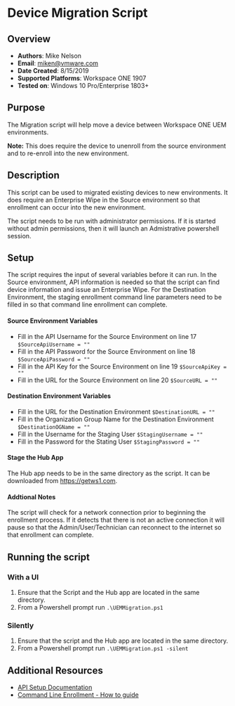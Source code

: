 # Device Migration Script

## Overview
- **Authors**: Mike Nelson
- **Email**: miken@vmware.com
- **Date Created**: 8/15/2019
- **Supported Platforms**: Workspace ONE 1907
- **Tested on**: Windows 10 Pro/Enterprise 1803+

## Purpose
The Migration script will help move a device between Workspace ONE UEM environments. 

**Note:** This does require the device to unenroll from the source environment and to re-enroll into the new environment.

## Description 
This script can be used to migrated existing devices to new environments. It does require an Enterprise Wipe in the Source environment so that enrollment can occur into the new environment.

The script needs to be run with administrator permissions. If it is started without admin permissions, then it will launch an Admistrative powershell session.

## Setup
The script requires the input of several variables before it can run. In the Source environment, API information is needed so that the script can find device information and issue an Enterprise Wipe. For the Destination Environment, the staging enrollment command line parameters need to be filled in so that command line enrollment can complete.

#### Source Environment Variables
* Fill in the API Username for the Source Environment on line 17 ```$SourceApiUsername = ""```
* Fill in the API Password for the Source Environment on line 18 ```$SourceApiPassword = ""```
* Fill in the API Key for the Source Environment on line 19 ```$SourceApiKey = ""```
* Fill in the URL for the Source Environment on line 20 ```$SourceURL = ""```


#### Destination Environment Variables

* Fill in the URL for the Destination Environment ```$DestinationURL = ""```
* Fill in the Organization Group Name for the Destination Environment ```$DestinationOGName = ""```
* Fill in the Username for the Staging User ```$StagingUsername = ""```
* Fill in the Password for the Stating User ```$StagingPassword = ""```

#### Stage the Hub App
The Hub app needs to be in the same directory as the script. It can be downloaded from https://getws1.com. 

#### Addtional Notes
The script will check for a network connection prior to beginning the enrollment process. If it detects that there is not an active connection it will pause so that the Admin/User/Technician can reconnect to the internet so that enrollment can complete.

## Running the script 

### With a UI
1. Ensure that the Script and the Hub app are located in the same directory.
1. From a Powershell prompt run ```.\UEMMigration.ps1```

### Silently
1. Ensure that the script and the Hub app are located in the same directory.
1. From a Powershell prompt run ```.\UEMMigration.ps1 -silent```


## Additional Resources
* [API Setup Documentation](https://cn135.awmdm.com/api/help/InitialSetup.html)
* [Command Line Enrollment - How to guide](https://techzone.omnissa.com/onboarding-windows-10-using-command-line-enrollment-vmware-workspace-one-operational-tutorial)
